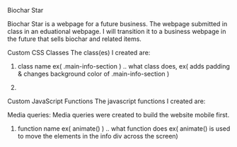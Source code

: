 Biochar Star

Biochar Star is a webpage for a future business.  The webpage submitted in class in an eduational webpage.  I will  transition it to a business webpage in the future that sells biochar and related items.  

Custom CSS Classes
The class(es) I created are:

1. class name ex( .main-info-section )
.. what class does, ex( adds padding & changes background color of .main-info-section )

2.

Custom JavaScript Functions
The javascript functions I created are:

Media queries:
Media queries were created to build the website mobile first.


1. function name ex( animate() )
.. what function does ex( animate() is used to move the elements in the info div across the screen)
